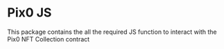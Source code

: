 # Pix0 JS
This package contains the all the required JS function to interact with the 
Pix0 NFT Collection contract
